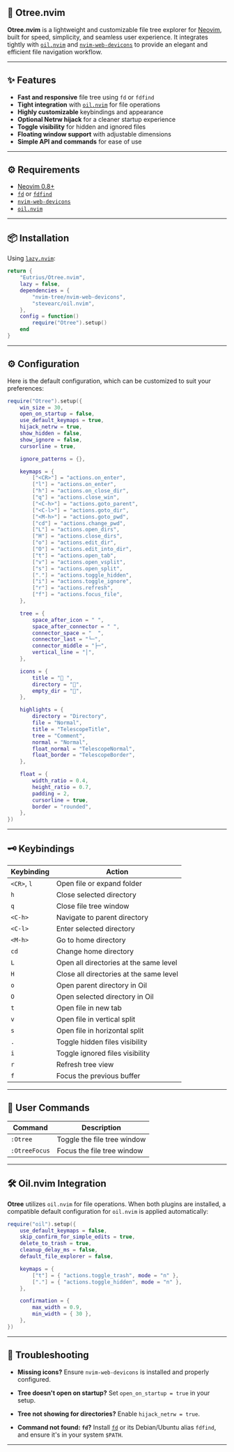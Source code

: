 ## 🌲 Otree.nvim

**Otree.nvim** is a lightweight and customizable file tree explorer for [Neovim](https://neovim.io), built for speed, simplicity, and seamless user experience. It integrates tightly with [`oil.nvim`](https://github.com/stevearc/oil.nvim) and [`nvim-web-devicons`](https://github.com/nvim-tree/nvim-web-devicons) to provide an elegant and efficient file navigation workflow.

---

## ✨ Features

- **Fast and responsive** file tree using `fd` or `fdfind`
- **Tight integration** with [`oil.nvim`](https://github.com/stevearc/oil.nvim) for file operations
- **Highly customizable** keybindings and appearance
- **Optional Netrw hijack** for a cleaner startup experience
- **Toggle visibility** for hidden and ignored files
- **Floating window support** with adjustable dimensions
- **Simple API and commands** for ease of use

---

## ⚙️ Requirements

- [Neovim 0.8+](https://neovim.io)
- [`fd`](https://github.com/sharkdp/fd) or [`fdfind`](https://manpages.ubuntu.com/manpages/focal/man1/fdfind.1.html)
- [`nvim-web-devicons`](https://github.com/nvim-tree/nvim-web-devicons)
- [`oil.nvim`](https://github.com/stevearc/oil.nvim)

---

## 📦 Installation

Using [`lazy.nvim`](https://github.com/folke/lazy.nvim):

```lua
return {
    "Eutrius/Otree.nvim",
    lazy = false,
    dependencies = {
        "nvim-tree/nvim-web-devicons",
        "stevearc/oil.nvim",
    },
    config = function()
        require("Otree").setup()
    end
}
```

---

## ⚙️ Configuration

Here is the default configuration, which can be customized to suit your preferences:

```lua
require("Otree").setup({
    win_size = 30,
    open_on_startup = false,
    use_default_keymaps = true,
    hijack_netrw = true,
    show_hidden = false,
    show_ignore = false,
    cursorline = true,

    ignore_patterns = {},

    keymaps = {
        ["<CR>"] = "actions.on_enter",
        ["l"] = "actions.on_enter",
        ["h"] = "actions.on_close_dir",
        ["q"] = "actions.close_win",
        ["<C-h>"] = "actions.goto_parent",
        ["<C-l>"] = "actions.goto_dir",
        ["<M-h>"] = "actions.goto_pwd",
        ["cd"] = "actions.change_pwd",
        ["L"] = "actions.open_dirs",
        ["H"] = "actions.close_dirs",
        ["o"] = "actions.edit_dir",
        ["O"] = "actions.edit_into_dir",
        ["t"] = "actions.open_tab",
        ["v"] = "actions.open_vsplit",
        ["s"] = "actions.open_split",
        ["."] = "actions.toggle_hidden",
        ["i"] = "actions.toggle_ignore",
        ["r"] = "actions.refresh",
        ["f"] = "actions.focus_file",
    },

    tree = {
        space_after_icon = " ",
        space_after_connector = " ",
        connector_space = "  ",
        connector_last = "└─",
        connector_middle = "├─",
        vertical_line = "│",
    },

    icons = {
        title = " ",
        directory = "",
        empty_dir = "",
    },

    highlights = {
        directory = "Directory",
        file = "Normal",
        title = "TelescopeTitle",
        tree = "Comment",
        normal = "Normal",
        float_normal = "TelescopeNormal",
        float_border = "TelescopeBorder",
    },

    float = {
        width_ratio = 0.4,
        height_ratio = 0.7,
        padding = 2,
        cursorline = true,
		border = "rounded",
    },
})
```

---

## 🗝️ Keybindings

| Keybinding  | Action                                  |
| ----------- | --------------------------------------- |
| `<CR>`, `l` | Open file or expand folder              |
| `h`         | Close selected directory                |
| `q`         | Close file tree window                  |
| `<C-h>`     | Navigate to parent directory            |
| `<C-l>`     | Enter selected directory                |
| `<M-h>`     | Go to home directory                    |
| `cd`        | Change home directory                   |
| `L`         | Open all directories at the same level  |
| `H`         | Close all directories at the same level |
| `o`         | Open parent directory in Oil            |
| `O`         | Open selected directory in Oil          |
| `t`         | Open file in new tab                    |
| `v`         | Open file in vertical split             |
| `s`         | Open file in horizontal split           |
| `.`         | Toggle hidden files visibility          |
| `i`         | Toggle ignored files visibility         |
| `r`         | Refresh tree view                       |
| `f`         | Focus the previous buffer               |

---

## 🧪 User Commands

| Command       | Description                 |
| ------------- | --------------------------- |
| `:Otree`      | Toggle the file tree window |
| `:OtreeFocus` | Focus the file tree window  |

---

## 🛠 Oil.nvim Integration

**Otree** utilizes `oil.nvim` for file operations. When both plugins are installed, a compatible default configuration for `oil.nvim` is applied automatically:

```lua
require("oil").setup({
    use_default_keymaps = false,
    skip_confirm_for_simple_edits = true,
    delete_to_trash = true,
    cleanup_delay_ms = false,
    default_file_explorer = false,

    keymaps = {
        ["t"] = { "actions.toggle_trash", mode = "n" },
        ["."] = { "actions.toggle_hidden", mode = "n" },
    },

    confirmation = {
        max_width = 0.9,
        min_width = { 30 },
    },
})
```

---

## 🧰 Troubleshooting

- **Missing icons?**
  Ensure `nvim-web-devicons` is installed and properly configured.

- **Tree doesn't open on startup?**
  Set `open_on_startup = true` in your setup.

- **Tree not showing for directories?**
  Enable `hijack_netrw = true`.

- **Command not found: `fd`?**
  Install [`fd`](https://github.com/sharkdp/fd) or its Debian/Ubuntu alias `fdfind`, and ensure it's in your system `$PATH`.

---
